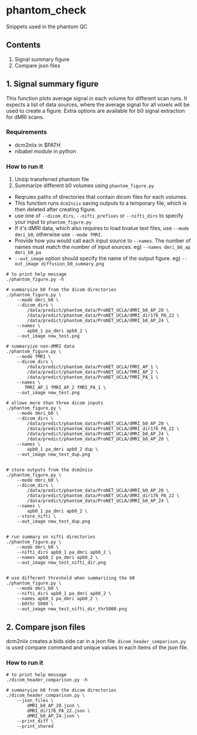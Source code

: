 # phantom_check
Snippets used in the phantom QC


## Contents
1. Signal summary figure
2. Compare json files



## 1. Signal summary figure

This function plots average signal in each volume for different scan runs.
It expects a list of data sources, where the average signal for all voxels will
be used to create a figure. Extra options are available for b0 signal extraction
for dMRI scans.

### Requirements
  - dcm2niix in $PATH
  - nibabel module in python


### How to run it

1. Unzip transferred phantom file
2. Summarize different b0 volumes using `phantom_figure.py`
  - Reqruies paths of directories that contain dicom files for each volumes.
  - This function runs `dcm2niix` saving outputs to a temporary file, which is
    then deleted after creating figure.
  - use one of `--dicom_dirs`, `--nifti_prefixes` or `--nifti_dirs` to specify
    your input to `phantom_figure.py`
  - If it's dMRI data, which also requires to load bvalue text files, use
    `--mode dmri_b0`, otherwise use `--mode fMRI`. 
  - Provide how you would call each input source to `--names`. The number of 
    names must match the number of input sources.
    eg) `--names dmri_b0_ap dmri_b0_pa`
  - `--out_image` option should specify the name of the output figure.
    eg) `--out_image diffusion_b0_summary.png`


```
# to print help message
./phantom_figure.py -h

# summaryize b0 from the dicom directories
./phantom_figure.py \
    --mode dmri_b0 \
    --dicom_dirs \
        /data/predict/phantom_data/ProNET_UCLA/dMRI_b0_AP_20 \
        /data/predict/phantom_data/ProNET_UCLA/dMRI_dir176_PA_22 \
        /data/predict/phantom_data/ProNET_UCLA/dMRI_b0_AP_24 \
    --names \
        apb0_1 pa_dmri apb0_2 \
    --out_image new_test.png

# summaryize non-dMRI data
./phantom_figure.py \
    --mode fMRI \
    --dicom_dirs \
        /data/predict/phantom_data/ProNET_UCLA/fMRI_AP_1 \
        /data/predict/phantom_data/ProNET_UCLA/fMRI_AP_2 \
        /data/predict/phantom_data/ProNET_UCLA/fMRI_PA_1 \
    --names \
       fMRI_AP_1 fMRI_AP_2 fMRI_PA_1 \
    --out_image new_test.png

# allows more than three dicom inputs
./phantom_figure.py \
    --mode dmri_b0 \
    --dicom_dirs \
        /data/predict/phantom_data/ProNET_UCLA/dMRI_b0_AP_20 \
        /data/predict/phantom_data/ProNET_UCLA/dMRI_dir176_PA_22 \
        /data/predict/phantom_data/ProNET_UCLA/dMRI_b0_AP_24 \
        /data/predict/phantom_data/ProNET_UCLA/dMRI_b0_AP_20 \
    --names \
        apb0_1 pa_dmri apb0_2 dup \
    --out_image new_test_dup.png


# store outputs from the dcm2niix
./phantom_figure.py \
    --mode dmri_b0 \
    --dicom_dirs \
        /data/predict/phantom_data/ProNET_UCLA/dMRI_b0_AP_20 \
        /data/predict/phantom_data/ProNET_UCLA/dMRI_dir176_PA_22 \
        /data/predict/phantom_data/ProNET_UCLA/dMRI_b0_AP_24 \
    --names \
        apb0_1 pa_dmri apb0_2 \
    --store_nifti \
    --out_image new_test_dup.png


# run summary on nifti directories
./phantom_figure.py \
    --mode dmri_b0 \
    --nifti_dirs apb0_1 pa_dmri apb0_2 \
    --names apb0_1 pa_dmri apb0_2 \
    --out_image new_test_nifti_dir.png


# use different threshold when summarizing the b0
./phantom_figure.py \
    --mode dmri_b0 \
    --nifti_dirs apb0_1 pa_dmri apb0_2 \
    --names apb0_1 pa_dmri apb0_2 \
    --b0thr 5000 \
    --out_image new_test_nifti_dir_thr5000.png
```



## 2. Compare json files

dcm2niix creates a bids side car in a json file. `dicom_header_comparison.py`
is used compare command and unique values in each items of the json file.


### How to run it

```
# to print help message
./dicom_header_comparison.py -h

# summaryize b0 from the dicom directories
./dicom_header_comparison.py \
    --json_files \
        dMRI_b0_AP_20.json \
        dMRI_dir176_PA_22.json \
        dMRI_b0_AP_24.json \
    --print_diff \
    --print_shared
```

